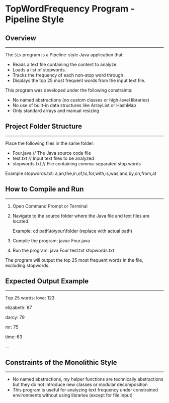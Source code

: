 # TopWordFrequency Program - Pipeline Style

## Overview
--------
The `Six` program is a Pipeline-style Java application that:

- Reads a text file containing the content to analyze.
- Loads a list of stopwords.
- Tracks the frequency of each non-stop word through .
- Displays the top 25 most frequent words from the input text file.

This program was developed under the following constraints:
- No named abstractions (no custom classes or high-level libraries)
- No use of built-in data structures like ArrayList or HashMap
- Only standard arrays and manual resizing

## Project Folder Structure
------------------------
Place the following files in the same folder:

- Four.java           // The Java source code file
- test.txt            // Input text files to be analyzed
- stopwords.txt       // File containing comma-separated stop words

Example stopwords.txt:
a,an,the,in,of,to,for,with,is,was,and,by,on,from,at

## How to Compile and Run
-----------------------

1. Open Command Prompt or Terminal

2. Navigate to the source folder where the Java file and text files are located.

   Example:
   cd path\to\your\folder
   (replace with actual path)

3. Compile the program:
   javac Four.java

4. Run the program:
   java Four test.txt stopwords.txt

The program will output the top 25 most frequent words in the file, excluding stopwords.

## Expected Output Example
------------------------
Top 25 words:
love: 123

elizabeth: 87

darcy: 79

mr: 75

time: 63

...

## Constraints of the Monolithic Style
-----
- No named abstractions, my helper functions are technically abstractions but they do not introduce new classes or modular decomposition
- This program is useful for analyzing text frequency under constrained environments without using libraries (except for file input)
